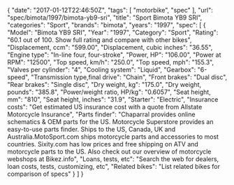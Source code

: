 {
    "date": "2017-01-12T22:46:50Z",
    "tags": [
        "motorbike",
        "spec"
    ],
    "url": "spec\/bimota\/1997\/bimota-yb9-sri",
    "title": "Sport Bimota YB9 SRI",
    "categories": "Sport",
    "brands": "bimota",
    "years": "1997",
    "spec": [
        {
            "Model": "Bimota YB9 SRI",
            "Year": "1997",
            "Category": "Sport",
            "Rating": "60.1 out of 100. Show full rating and compare with other bikes",
            "Displacement, ccm": "599.00",
            "Displacement, cubic inches": "36.55",
            "Engine type": "In-line four, four-stroke",
            "Power, HP": "106.00",
            "Power at RPM": "12500",
            "Top speed, km\/h": "250.0",
            "Top speed, mph": "155.3",
            "Valves per cylinder": "4",
            "Cooling system": "Liquid",
            "Gearbox": "6-speed",
            "Transmission type,final drive": "Chain",
            "Front brakes": "Dual disc",
            "Rear brakes": "Single disc",
            "Dry weight, kg": "175.0",
            "Dry weight, pounds": "385.8",
            "Power\/weight ratio, HP\/kg": "0.6057",
            "Seat height, mm": "810",
            "Seat height, inches": "31.9",
            "Starter": "Electric",
            "Insurance costs": "Get estimated US insurance cost with a quote from Allstate Motorcycle Insurance",
            "Parts finder": "Chaparral provides online schematics & OEM parts for the US.   Motorcycle Superstore provides an easy-to-use parts finder. Ships to the US, Canada, UK and Australia.MotoSport.com ships motorcycle parts and accessories to most countries.    Sixity.com has low prices and free shipping on ATV and motorcycle parts to the US. Also check out our overview of motorcycle webshops at Bikez.info",
            "Loans, tests, etc": "Search the web for dealers, loan costs, tests, customizing, etc",
            "Related bikes": "List related bikes for comparison of specs"
        }
    ]
}